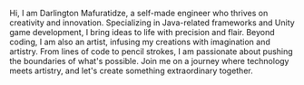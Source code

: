 Hi, I am Darlington Mafuratidze, 
a self-made engineer who thrives on creativity and innovation.
Specializing in Java-related frameworks and Unity game development,
I bring ideas to life with precision and flair. 
Beyond coding, I am also an artist, infusing my creations with imagination and artistry. 
From lines of code to pencil strokes, I am passionate about pushing the boundaries of what's possible. 
Join me on a journey where technology meets artistry, and let's create something extraordinary together.

<!---
DarlingtonJoshuaMafuratidze/DarlingtonJoshuaMafuratidze is a ✨ special ✨ repository because its `README.md` (this file) appears on your GitHub profile.
You can click the Preview link to take a look at your changes.
--->
